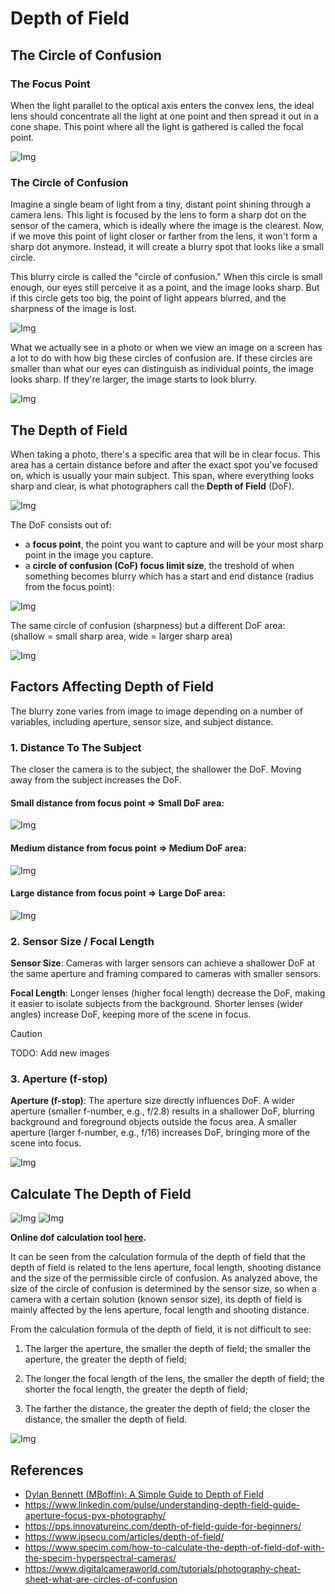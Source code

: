 # Depth of Field

## The Circle of Confusion

### The Focus Point

When the light parallel to the optical axis enters the convex lens, the ideal lens should concentrate all the light at one point and then spread it out in a cone shape. This point where all the light is gathered is called the focal point.

![Img](static/dof/focus_point.png)

### The Circle of Confusion

Imagine a single beam of light from a tiny, distant point shining through a camera lens. This light is focused by the lens to form a sharp dot on the sensor of the camera, which is ideally where the image is the clearest. Now, if we move this point of light closer or farther from the lens, it won't form a sharp dot anymore. Instead, it will create a blurry spot that looks like a small circle.

This blurry circle is called the "circle of confusion." When this circle is small enough, our eyes still perceive it as a point, and the image looks sharp. But if this circle gets too big, the point of light appears blurred, and the sharpness of the image is lost.

![Img](static/dof/circle_of_confusion_1.png)

What we actually see in a photo or when we view an image on a screen has a lot to do with how big these circles of confusion are. If these circles are smaller than what our eyes can distinguish as individual points, the image looks sharp. If they're larger, the image starts to look blurry.

![Img](static/dof/circle_of_confusion_2.png)

## The Depth of Field

When taking a photo, there's a specific area that will be in clear focus. This area has a certain distance before and after the exact spot you've focused on, which is usually your main subject. This span, where everything looks sharp and clear, is what photographers call the **Depth of Field** (DoF).

![Img](static/dof/dof_example_tree_1.png)

The DoF consists out of:
- a **focus point**, the point you want to capture and will be your most sharp point in the image you capture.
- a **circle of confusion (CoF) focus limit size**, the treshold of when something becomes blurry which has a start and end distance (radius from the focus point):

![Img](static/dof/dof_example_tree_2.png)

The same circle of confusion (sharpness) but a different DoF area:  
(shallow = small sharp area,  wide = larger sharp area)

![Img](static/dof/shallow_vs_wide_dof.png)

## Factors Affecting Depth of Field

The blurry zone varies from image to image depending on a number of variables, including aperture, sensor size, and subject distance.

### 1. Distance To The Subject

The closer the camera is to the subject, the shallower the DoF. Moving away from the subject increases the DoF.

#### Small distance from focus point => Small DoF area:

![Img](static/dof/distance_1.png)

#### Medium distance from focus point => Medium DoF area:

![Img](static/dof/distance_2.png)

#### Large distance from focus point => Large DoF area:

![Img](static/dof/distance_3.png)

### 2. Sensor Size / Focal Length

**Sensor Size**: Cameras with larger sensors can achieve a shallower DoF at the same aperture and framing compared to cameras with smaller sensors.

**Focal Length**: Longer lenses (higher focal length) decrease the DoF, making it easier to isolate subjects from the background. Shorter lenses (wider angles) increase DoF, keeping more of the scene in focus.

> [!CAUTION]
> TODO: Add new images

### 3. Aperture (f-stop)

**Aperture (f-stop)**: The aperture size directly influences DoF. A wider aperture (smaller f-number, e.g., f/2.8) results in a shallower DoF, blurring background and foreground objects outside the focus area. A smaller aperture (larger f-number, e.g., f/16) increases DoF, bringing more of the scene into focus.

![Img](static/dof/calculate_dof_2.png)

## Calculate The Depth of Field

![Img](static/dof/circle_of_confusion_4.png)
![Img](static/dof/calculate_dof_1.png)

**Online dof calculation tool [here](https://www.ipsecu.com/tools/dof/).**

It can be seen from the calculation formula of the depth of field that the depth of field is related to the lens aperture, focal length, shooting distance and the size of the permissible circle of confusion. As analyzed above, the size of the circle of confusion is determined by the sensor size, so when a camera with a certain solution (known sensor size), its depth of field is mainly affected by the lens aperture, focal length and shooting distance.

From the calculation formula of the depth of field, it is not difficult to see:

1. The larger the aperture, the smaller the depth of field; the smaller the aperture, the greater the depth of field;

2. The longer the focal length of the lens, the smaller the depth of field; the shorter the focal length, the greater the depth of field;

3. The farther the distance, the greater the depth of field; the closer the distance, the smaller the depth of field.

![Img](static/dof/calculate_dof_2.png)

## References

- [Dylan Bennett (MBoffin): A Simple Guide to Depth of Field](https://www.youtube.com/watch?v=34jkJoN8qOI)
- https://www.linkedin.com/pulse/understanding-depth-field-guide-aperture-focus-pyx-photography/
- https://pps.innovatureinc.com/depth-of-field-guide-for-beginners/
- https://www.ipsecu.com/articles/depth-of-field/
- https://www.specim.com/how-to-calculate-the-depth-of-field-dof-with-the-specim-hyperspectral-cameras/
- https://www.digitalcameraworld.com/tutorials/photography-cheat-sheet-what-are-circles-of-confusion